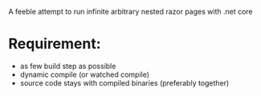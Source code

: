 A feeble attempt to run infinite arbitrary nested razor pages with .net core
# Requirement:
- as few build step as possible
- dynamic compile (or watched compile)
- source code stays with compiled binaries (preferably together)